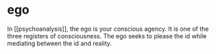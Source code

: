 # ego

In [[psychoanalysis]], the ego is your conscious agency. It is one of the three registers of consciousness. The ego seeks to please the id while mediating between the id and reality.

